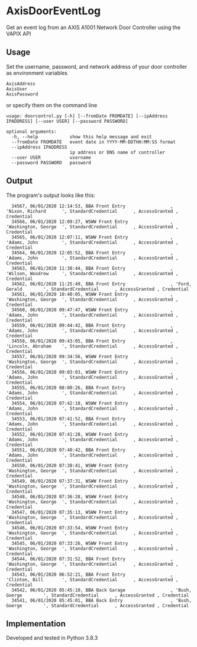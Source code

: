 # AxisDoorEventLog
Get an event log from an AXIS A1001 Network Door Controller using the VAPIX API

## Usage
Set the username, password, and network address of your door controller as environment variables 

    AxisAddress
    AxisUser
    AxisPassword
    
or specify them on the command line 

    usage: doorcontrol.py [-h] [--fromDate FROMDATE] [--ipAddress IPADDRESS] [--user USER] [--password PASSWORD]

    optional arguments:
      -h, --help            show this help message and exit
      --fromDate FROMDATE   event date in YYYY-MM-DDTHH:MM:SS format
      --ipAddress IPADDRESS
                            ip address or DNS name of controller
      --user USER           username
      --password PASSWORD   password
      
 ## Output
 
 The program's output looks like this:
 
      34567, 06/01/2020 12:14:53, BBA Front Entry                 , 'Nixon, Richard      ', StandardCredential      , AccessGranted , Credential
      34566, 06/01/2020 12:09:27, WSWW Front Entry                , 'Washington, George  ', StandardCredential      , AccessGranted , Credential
      34565, 06/01/2020 12:07:11, WSWW Front Entry                , 'Adams, John         ', StandardCredential      , AccessGranted , Credential
      34564, 06/01/2020 12:05:52, BBA Front Entry                 , 'Adams, John         ', StandardCredential      , AccessGranted , Credential
      34563, 06/01/2020 11:30:44, BBA Front Entry                 , 'Wilson, Woodrow     ', StandardCredential      , AccessGranted , Credential
      34562, 06/01/2020 11:25:49, BBA Front Entry                 , 'Ford, Gerald        ', StandardCredential      , AccessGranted , Credential
      34561, 06/01/2020 10:40:05, WSWW Front Entry                , 'Washington, George  ', StandardCredential      , AccessGranted , Credential
      34560, 06/01/2020 09:47:47, WSWW Front Entry                , 'Adams, John         ', StandardCredential      , AccessGranted , Credential
      34559, 06/01/2020 09:44:42, BBA Front Entry                 , 'Adams, John         ', StandardCredential      , AccessGranted , Credential
      34558, 06/01/2020 09:43:05, BBA Front Entry                 , 'Lincoln, Abraham    ', StandardCredential      , AccessGranted , Credential
      34557, 06/01/2020 09:34:56, WSWW Front Entry                , 'Washington, George  ', StandardCredential      , AccessGranted , Credential
      34556, 06/01/2020 09:03:03, WSWW Front Entry                , 'Adams, John         ', StandardCredential      , AccessGranted , Credential
      34555, 06/01/2020 08:00:26, BBA Front Entry                 , 'Adams, John         ', StandardCredential      , AccessGranted , Credential
      34554, 06/01/2020 07:42:18, WSWW Front Entry                , 'Adams, John         ', StandardCredential      , AccessGranted , Credential
      34553, 06/01/2020 07:41:52, BBA Front Entry                 , 'Adams, John         ', StandardCredential      , AccessGranted , Credential
      34552, 06/01/2020 07:41:28, WSWW Front Entry                , 'Adams, John         ', StandardCredential      , AccessGranted , Credential
      34551, 06/01/2020 07:40:42, BBA Front Entry                 , 'Adams, John         ', StandardCredential      , AccessGranted , Credential
      34550, 06/01/2020 07:38:41, WSWW Front Entry                , 'Washington, George  ', StandardCredential      , AccessGranted , Credential
      34549, 06/01/2020 07:37:31, WSWW Front Entry                , 'Washington, George  ', StandardCredential      , AccessGranted , Credential
      34548, 06/01/2020 07:36:28, WSWW Front Entry                , 'Washington, George  ', StandardCredential      , AccessGranted , Credential
      34547, 06/01/2020 07:35:13, WSWW Front Entry                , 'Washington, George  ', StandardCredential      , AccessGranted , Credential
      34546, 06/01/2020 07:33:54, WSWW Front Entry                , 'Washington, George  ', StandardCredential      , AccessGranted , Credential
      34545, 06/01/2020 07:33:26, WSWW Front Entry                , 'Washington, George  ', StandardCredential      , AccessGranted , Credential
      34544, 06/01/2020 07:31:52, BBA Front Entry                 , 'Washington, George  ', StandardCredential      , AccessGranted , Credential
      34543, 06/01/2020 06:52:21, BBA Front Entry                 , 'Clinton, Bill       ', StandardCredential      , AccessGranted , Credential
      34542, 06/01/2020 05:45:10, BBA Back Garage                 , 'Bush, Goerge        ', StandardCredential      , AccessGranted , Credential
      34541, 06/01/2020 05:45:01, BBA Back Entry                  , 'Bush, Goerge        ', StandardCredential      , AccessGranted , Credential
   
 ## Implementation
 Developed and tested in Python 3.8.3
